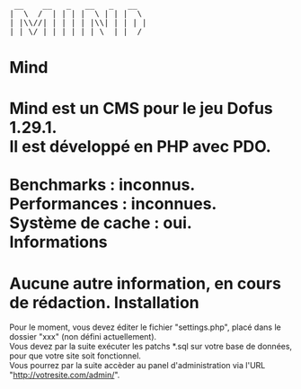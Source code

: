 <pre>
 __    __   _   __   _   __
|  \  /  | | | |  \ | | |  \
| |\\//| | | | | |\\| | | | |
|_| \/ |_| |_| |_| \__| |__/
</pre>
Mind
====
Mind est un CMS pour le jeu Dofus 1.29.1.<br>
Il est développé en PHP avec PDO.
<br><br>
Benchmarks : inconnus.<br>
Performances : inconnues.<br>
Système de cache : oui.<br>
Informations
====
Aucune autre information, en cours de rédaction.
Installation
====
Pour le moment, vous devez éditer le fichier "settings.php", placé dans le dossier "xxx" (non défini actuellement).<br>
Vous devez par la suite exécuter les patchs *.sql sur votre base de données, pour que votre site soit fonctionnel.<br>
Vous pourrez par la suite accèder au panel d'administration via l'URL "http://votresite.com/admin/".
